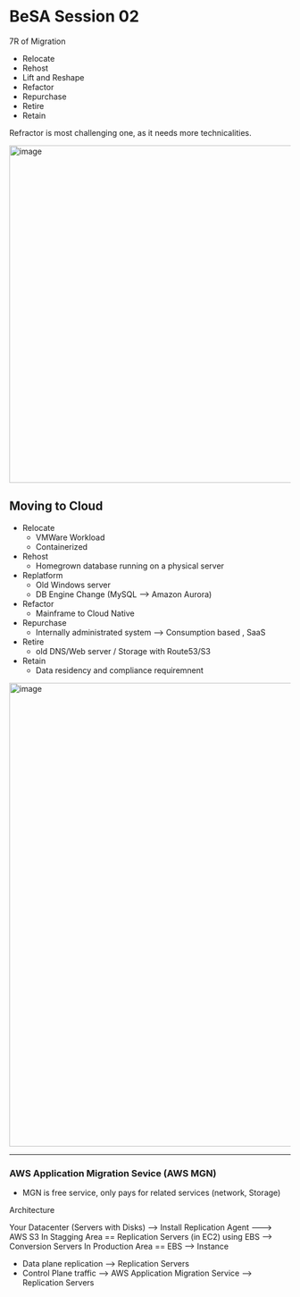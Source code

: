 # BeSA  Session 02

7R of Migration 
- Relocate 
- Rehost
- Lift and Reshape
- Refactor
- Repurchase
- Retire
- Retain

Refractor  is most challenging one, as it needs more technicalities.

<img width="1098" height="604" alt="image" src="https://github.com/user-attachments/assets/2f3347ac-cd2d-407e-9007-85b7c038900b" />



## Moving to Cloud 
- Relocate 
  - VMWare Workload 
  - Containerized
- Rehost
  - Homegrown database running on a physical server
- Replatform
  - Old Windows server
  - DB Engine Change (MySQL --> Amazon Aurora)
- Refactor 
  - Mainframe to Cloud Native 
- Repurchase
  - Internally administrated system --> Consumption based , SaaS
- Retire
  - old DNS/Web server / Storage with Route53/S3
- Retain 
  - Data residency and compliance requiremnent
 
<img width="1516" height="830" alt="image" src="https://github.com/user-attachments/assets/7395fba4-b867-446a-be80-d806d93e195b" />


---

### AWS Application Migration Sevice (AWS MGN)


- MGN is free service, only pays for related services (network, Storage)

Architecture 

Your Datacenter (Servers with Disks) --> Install Replication Agent  ---> AWS S3 
In Stagging Area == Replication Servers (in EC2) using EBS  --> Conversion Servers 
In Production Area ==  EBS --> Instance
- Data plane replication --> Replication Servers 
- Control Plane traffic --> AWS Application Migration Service --> Replication Servers


 
